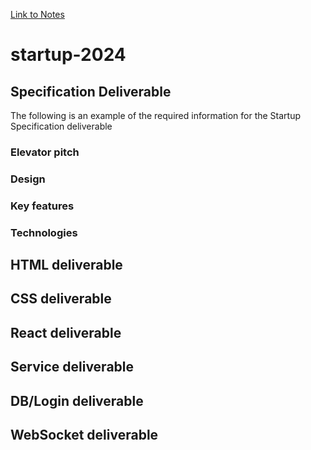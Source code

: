 [Link to Notes](./notes.md)

# **startup-2024**

## **Specification Deliverable**
The following is an example of the required information for the Startup Specification deliverable

### **Elevator pitch**

### **Design**

### **Key features**

### **Technologies**

## **HTML deliverable**

## **CSS deliverable**

## **React deliverable**

## **Service deliverable**

## **DB/Login deliverable**

## **WebSocket deliverable**
